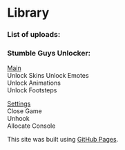 # Library

### **List of uploads:**


### Stumble Guys Unlocker:
<ins>Main</ins><br>
Unlock Skins
Unlock Emotes<br>
Unlock Animations<br>
Unlock Footsteps<br>

<ins>Settings</ins><br>
Close Game<br>
Unhook<br>
Allocate Console

This site was built using [GitHub Pages](https://pages.github.com/).
